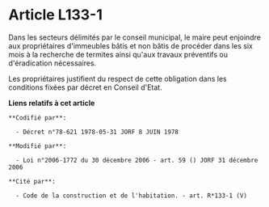 # Article L133-1

Dans les secteurs délimités par le conseil municipal, le maire peut enjoindre aux propriétaires d'immeubles bâtis et non
bâtis de procéder dans les six mois à la recherche de termites ainsi qu'aux travaux préventifs ou d'éradication nécessaires.

Les propriétaires justifient du respect de cette obligation dans les conditions fixées par décret en Conseil d'Etat.

**Liens relatifs à cet article**

	**Codifié par**:

	  - Décret n°78-621 1978-05-31 JORF 8 JUIN 1978

	**Modifié par**:

	  - Loi n°2006-1772 du 30 décembre 2006 - art. 59 () JORF 31 décembre 2006

	**Cité par**:

	  - Code de la construction et de l'habitation. - art. R*133-1 (V)
